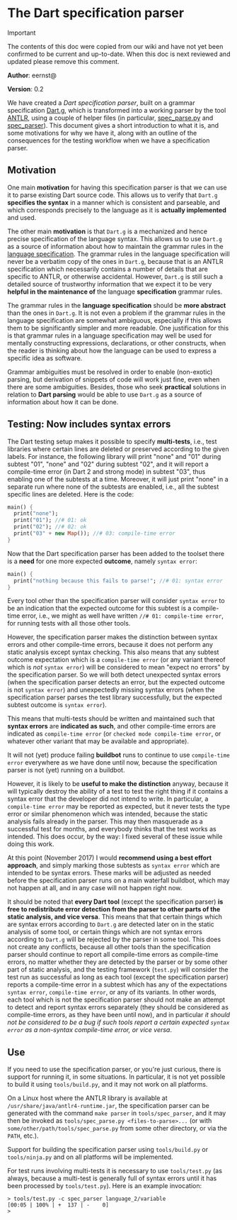 # The Dart specification parser

> [!IMPORTANT]
> The contents of this doc were copied from our wiki and have not yet been
> confirmed to be current and up-to-date. When this doc is next reviewed and
> updated please remove this comment.

**Author**: eernst@

**Version**: 0.2

We have created a _Dart specification parser_, built on a grammar specification [Dart.g](https://github.com/dart-lang/sdk/blob/master/tools/spec_parser/Dart.g), which is transformed into a working parser by the tool [ANTLR](https://www.antlr.org/index.html), using a couple of helper files (in particular, [spec_parse.py](https://github.com/dart-lang/sdk/blob/master/tools/spec_parse.py) and [spec_parser](https://github.com/dart-lang/sdk/tree/master/tools/spec_parser)). This document gives a short introduction to what it is, and some motivations for why we have it, along with an outline of the consequences for the testing workflow when we have a specification parser.

## Motivation

One main **motivation** for having this specification parser is that we can use it to parse existing Dart source code. This allows us to verify that `Dart.g` **specifies the syntax** in a manner which is consistent and parseable, and which corresponds precisely to the language as it is **actually implemented** and used.

The other main **motivation** is that `Dart.g` is a mechanized and hence precise specification of the language syntax. This allows us to use `Dart.g` as a source of information about how to maintain the grammar rules in the [language specification](https://github.com/dart-lang/language/blob/master/specification/dartLangSpec.tex). The grammar rules in the language specification will never be a verbatim copy of the ones in `Dart.g`, because that is an ANTLR specification which necessarily contains a number of details that are specific to ANTLR, or otherwise accidental. However, `Dart.g` is still such a detailed source of trustworthy information that we expect it to be very **helpful in the maintenance of** the language **specification** grammar rules.

The grammar rules in the **language specification** should be **more abstract** than the ones in `Dart.g`. It is not even a problem if the grammar rules in the language specification are somewhat ambiguous, especially if this allows them to be significantly simpler and more readable. One justification for this is that grammar rules in a language specification may well be used for mentally constructing expressions, declarations, or other constructs, when the reader is thinking about how the language can be used to express a specific idea as software.

Grammar ambiguities must be resolved in order to enable (non-exotic) parsing, but derivation of snippets of code will work just fine, even when there are some ambiguities. Besides, those who seek **practical** solutions in relation to **Dart parsing** would be able to use `Dart.g` as a source of information about how it can be done.


## Testing: Now includes syntax errors

The Dart testing setup makes it possible to specify **multi-tests**, i.e., test libraries where certain lines are deleted or preserved according to the given labels. For instance, the following library will print "none" and "01" during subtest "01", "none" and "02" during subtest "02", and it will report a compile-time error (in Dart 2 and strong mode) in subtest "03", thus enabling one of the subtests at a time. Moreover, it will just print "none" in a separate run where none of the subtests are enabled, i.e., all the subtest specific lines are deleted. Here is the code:
```dart
main() {
  print("none");
  print("01"); //# 01: ok
  print("02"); //# 02: ok
  print("03" + new Map()); //# 03: compile-time error
}
```

Now that the Dart specification parser has been added to the toolset there is a **need** for one more expected **outcome**, namely `syntax error`:
```dart
main() {
  print("nothing because this fails to parse!"; //# 01: syntax error
}
```
Every tool other than the specification parser will consider `syntax error` to be an indication that the expected outcome for this subtest is a compile-time error, i.e., we might as well have written `//# 01: compile-time error`, for running tests with all those other tools.

However, the specification parser makes the distinction between syntax errors and other compile-time errors, because it does not perform any static analysis except syntax checking. This also means that any subtest outcome expectation which is a `compile-time error` (or any variant thereof which is _not_ `syntax error`) will be considered to mean "expect no errors" by the specification parser. So we will both detect unexpected syntax errors (when the specification parser detects an error, but the expected outcome is not `syntax error`) and unexpectedly missing syntax errors (when the specification parser parses the test library successfully, but the expected subtest outcome is `syntax error`).

This means that multi-tests should be written and maintained such that **syntax errors** are **indicated as such**, and other compile-time errors are indicated as `compile-time error` (or `checked mode compile-time error`, or whatever other variant that may be available and appropriate).

It will not (yet) produce failing **buildbot** runs to continue to use `compile-time error` everywhere as we have done until now, because the specification parser is not (yet) running on a buildbot.

However, it is likely to be **useful to make the distinction** anyway, because it will typically destroy the ability of a test to test the right thing if it contains a syntax error that the developer did not intend to write. In particular, a `compile-time error` may be reported as expected, but it never tests the type error or similar phenomenon which was intended, because the static analysis fails already in the parser. This may then masquerade as a successful test for months, and everybody thinks that the test works as intended. This does occur, by the way: I fixed several of these issue while doing this work.

At this point (November 2017) I would **recommend using a best effort approach**, and simply marking those subtests as `syntax error` which are intended to be syntax errors. These marks will be adjusted as needed before the specification parser runs on a main waterfall buildbot, which may not happen at all, and in any case will not happen right now.

It should be noted that **every Dart tool** (except the specification parser) **is free to redistribute error detection from the parser to other parts of the static analysis, and vice versa**. This means that that certain things which are syntax errors according to `Dart.g` are detected later on in the static analysis of some tool, or certain things which are not syntax errors according to `Dart.g` will be rejected by the parser in some tool. This does not create any conflicts, because all other tools than the specification parser should continue to report all compile-time errors as compile-time errors, no matter whether they are detected by the parser or by some other part of static analysis, and the testing framework (`test.py`) will consider the test run as successful as long as each tool (except the specification parser) reports a compile-time error in a subtest which has any of the expectations `syntax error`, `compile-time error`, or any of its variants. In other words, each tool which is not the specification parser should not make an attempt to detect and report syntax errors separately (they should be considered as compile-time errors, as they have been until now), and in particular _it should not be considered to be a bug if such tools report a certain expected `syntax error` as a non-syntax compile-time error, or vice versa_.


## Use

If you need to use the specification parser, or you're just curious, there is support for running it, in some situations. In particular, it is not yet possible to build it using `tools/build.py`, and it may not work on all platforms.

On a Linux host where the ANTLR library is available at `/usr/share/java/antlr4-runtime.jar`, the specification parser can be generated with the command `make parser` in `tools/spec_parser`, and it may then be invoked as `tools/spec_parse.py <files-to-parse>...` (or with `some/other/path/tools/spec_parse.py` from some other directory, or via the `PATH`, etc.).

Support for building the specification parser using `tools/build.py` or `tools/ninja.py` and on all platforms will be implemented.

For test runs involving multi-tests it is necessary to use `tools/test.py` (as always, because a multi-test is generally full of syntax errors until it has been processed by `tools/test.py`). Here is an example invocation:
```
> tools/test.py -c spec_parser language_2/variable
[00:05 | 100% | +  137 | -    0]
>
```
